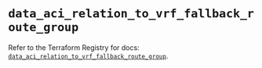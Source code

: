 # `data_aci_relation_to_vrf_fallback_route_group`

Refer to the Terraform Registry for docs: [`data_aci_relation_to_vrf_fallback_route_group`](https://registry.terraform.io/providers/ciscodevnet/aci/2.17.0/docs/data-sources/relation_to_vrf_fallback_route_group).
